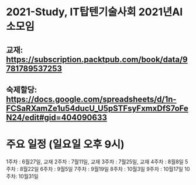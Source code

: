 # 2021-Study, IT탑텐기술사회 2021년AI소모임
## 교재: https://subscription.packtpub.com/book/data/9781789537253
## 숙제할당: https://docs.google.com/spreadsheets/d/1n-FCSaRXamZe1u54ducU_U5pSTFsyFxmxDfS7oFeN24/edit#gid=404090633

# 주요 일정 (일요일 오후 9시)
1주차 : 6월27일, 교재
2주차 : 7월11일, 교재
3주차 : 7월25일, 교재
4주차 : 8월8일
5주차 : 8월22일
6주차 : 9월5일
7주차 : 9월19일
8주차 : 10월3일
9주차 : 10월17일
10주차: 10월31일



